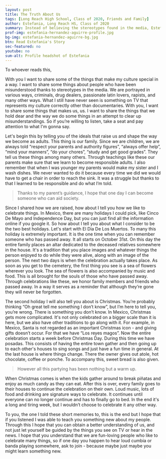 ```yaml
---
layout: post
title: The Truth About Us
tags: [Long Reach High School, Class of 2020, Friends and Family] 
author: Estefania, Long Reach HS, Class of 2020
summary: Instead of believing the stereotypes found in the media, Estefania shares her beautiful stories and memories of her Mexican culture.
prof-img: estefania-hernandez-aguirre-profile.jpg
bg-img: estefania-hernandez-aguirre-bg.jpg
btn: Read Estefania's Story
sec-featured: no
youtube: no
sum-alt: Profile headshot of Estefania
---
```


<p>To whoever reads this,</p>

<p>With you I want to share some of the things that make my culture special in a way. I want to share some things about people who have been misunderstood thanks to stereotypes in the media. We are portrayed in various ways, criminals, drug dealers, passionate latin lovers, rapists, and many other ways. What I still have never seen is something on TV that represents my culture correctly other than documentaries. With you, I want to share some things that makes us, us. I want to share the things that we hold dear and the way we do some things in an attempt to clear up misunderstandings. So if you’re willing to listen, take a seat and pay attention to what I'm gonna say.</p>

<p>Let's begin this by telling you of the ideals that raise us and shape the way we become as adults. This thing is our family. Since we are children, we are always told “respect your parents and authority figures”, “always offer help”, “mind your manners”, “do your chores”, “study and get good grades”. They tell us these things among many others. Through teachings like these our parents make sure that we learn to become responsible adults. I also remember that when I was younger my parents would make my sister and I wash dishes. We never wanted to do it because every time we did we would have to get a chair in order to reach the sink. It was a struggle but thanks to that I learned to be responsible and do what I’m told.</p>

>Thanks to my parent’s guidance, I hope that one day I can become someone who can aid society.

<p>Since I shared how we are raised, how about I tell you how we like to celebrate things. In Mexico, there are many holidays I could pick, like Cinco De Mayo and Independence Day, but you can just find all the information online if you google it. So how about I tell you about what I consider to be the two best holidays. Let's start with El Dia De Los Muertos. To many this holiday is extremely important. It is the one time when you can remember someone who has passed away. It all starts on October 31st. On this day the entire family places an altar dedicated to the deceased relatives somewhere in the house. It's a tradition that you place images and whatever things the person enjoyed to do while they were alive, along with an image of the person. The next two days is when the celebration actually takes place. As soon as you get to the cemetery, the first thing you see is a sea of flowers wherever you look. The sea of flowers is also accompanied by music and food. This is all brought for the souls of those who have passed away. Through celebrations like these, we honor family members and friends who passed away. In a way it serves as a reminder that although they’re gone they will never be forgotten.</p>

<p>The second holiday I will also tell you about is Christmas. You’re probably thinking “Oh great tell me something I don’t know”, but I’m here to tell you, you’re wrong. There is something you don’t know. In Mexico, Christmas gets more complicated. It's not only celebrated on a bigger scale than it is here, but we also have other traditions to go along with it. For example, in Mexico, Santa is not regarded as an important Christmas icon - and giving gifts  doesn’t occur. For that we have “Los reyes magos”. Now the entire celebration starts a week before Christmas Day. During this time we have posadas. This consists of having the entire town gather and then going up to each other's houses to sing songs and just have a fun time in general. At the last house is where things change. There the owner gives out atole, hot chocolate, coffee or ponche. To accompany this, sweet bread is also given.</p>

>However all this partying has been nothing but a warm up.

<p>When Christmas comes is when the kids gather around to break piñatas and enjoy as much candy as they can eat. After this is over, every family goes to their houses to continue the celebration on their own. Loud music, lots of food and drinking are signature ways to celebrate. It continues until everyone can no longer continue and has to finally go to bed. In the end it's a long and tiring week, but I wouldn’t choose to celebrate it any other way.</p>
 
<p>To you, the one I told these short memories to, this is the end but I hope that if you listened I was able to teach you something new about my people. Through this I hope that you can obtain a better understanding of us, and not just let yourself be guided by the things you see on TV or hear in the news. I hope that you understand that we are fun-loving people who like to celebrate many things, so if one day you happen to hear loud cumbia or banda playing somewhere, ask to join - because maybe just maybe you might learn something new.</p>